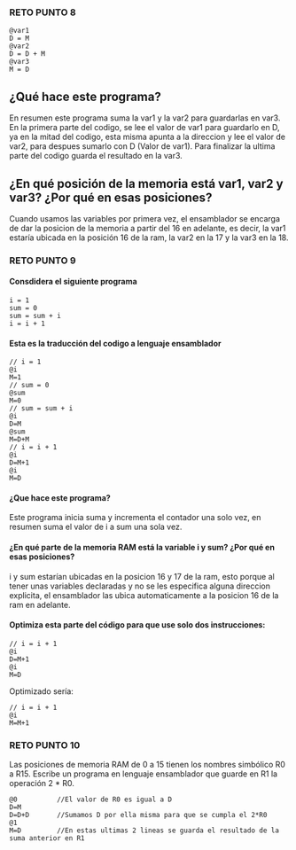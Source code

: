 ### RETO PUNTO 8
```
@var1
D = M
@var2
D = D + M
@var3
M = D
```

## ¿Qué hace este programa?
En resumen este programa suma la var1 y la var2 para guardarlas en var3. En la primera parte del codigo, se lee el valor de var1 para guardarlo en D,
ya en la mitad del codigo, esta misma apunta a la direccion y lee el valor de var2, para despues sumarlo con D (Valor de var1). Para finalizar
la ultima parte del codigo guarda el resultado en la var3.

## ¿En qué posición de la memoria está var1, var2 y var3? ¿Por qué en esas posiciones?
Cuando usamos las variables por primera vez, el ensamblador se encarga de dar la posicion de la memoria a partir del 16 en adelante, es decir, la var1
estaría ubicada en la posición 16 de la ram, la var2 en la 17 y la var3 en la 18.

### RETO PUNTO 9

#### Consdidera el siguiente programa

```
i = 1
sum = 0
sum = sum + i
i = i + 1
```
#### Esta es la traducción del codigo a lenguaje ensamblador

```
// i = 1
@i
M=1
// sum = 0
@sum
M=0
// sum = sum + i
@i
D=M
@sum
M=D+M
// i = i + 1
@i
D=M+1
@i
M=D
````
#### ¿Que hace este programa?
Este programa inicia suma y incrementa el contador una solo vez, en resumen suma el valor de i a sum
una sola vez.
#### ¿En qué parte de la memoria RAM está la variable i y sum? ¿Por qué en esas posiciones?
i y sum estarían ubicadas en la posicion 16 y 17 de la ram, esto porque al tener unas variables declaradas y
no se les especifica alguna direccion explicita, el ensamblador las ubica automaticamente a la posicion 16 de
la ram en adelante.
#### Optimiza esta parte del código para que use solo dos instrucciones:
```
// i = i + 1
@i
D=M+1
@i
M=D
```
Optimizado sería:
````
// i = i + 1
@i
M=M+1
````

### RETO PUNTO 10
Las posiciones de memoria RAM de 0 a 15 tienen los nombres simbólico R0 a R15. Escribe un programa en lenguaje ensamblador que guarde en R1 la operación 2 * R0.
````
@0          //El valor de R0 es igual a D
D=M
D=D+D       //Sumamos D por ella misma para que se cumpla el 2*R0
@1  
M=D         //En estas ultimas 2 lineas se guarda el resultado de la suma anterior en R1
````
